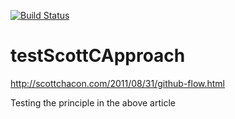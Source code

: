 [![Build Status](https://travis-ci.org/testScottCApproach/testScottCApproach.svg?branch=master)](https://travis-ci.org/testScottCApproach/testScottCApproach)

# testScottCApproach
http://scottchacon.com/2011/08/31/github-flow.html

Testing the principle in the above article
